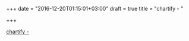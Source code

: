 +++
date = "2016-12-20T01:15:01+03:00"
draft = true
title = "chartify - "

+++

<p><a href="https://t.co/DXy5ymeW6p">chartify - 
